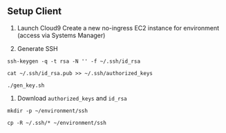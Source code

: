 
## Setup Client

1. Launch Cloud9
Create a new no-ingress EC2 instance for environment (access via Systems Manager)


2. Generate SSH

```shell
ssh-keygen -q -t rsa -N '' -f ~/.ssh/id_rsa

cat ~/.ssh/id_rsa.pub >> ~/.ssh/authorized_keys
```




```shell
./gen_key.sh
```

1. Download `authorized_keys` and `id_rsa`

```shell
mkdir -p ~/environment/ssh

cp -R ~/.ssh/* ~/environment/ssh
``` 